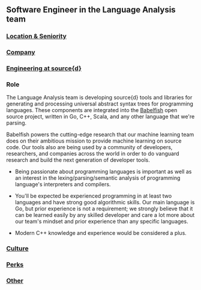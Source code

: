 Software Engineer in the Language Analysis team
------------------------------------------

### [Location & Seniority](../location-seniority-section.md)

### [Company](../company-section.md)

### [Engineering at source{d}](../engineering-section.md)

### Role 

The Language Analysis team is developing source{d} tools and libraries for generating and processing universal abstract syntax trees for programming languages. These components are integrated into the [Babelfish](https://github.com/bblfsh) open source project, written in Go, C++, Scala, and any other language that we're parsing. 

Babelfish powers the cutting-edge research that our machine learning team does on their ambitious mission to provide machine learning on source code. Our tools also are being used by a community of developers, researchers, and companies across the world in order to do vanguard research and build the next generation of developer tools.

- Being passionate about programming languages is important as well as an interest in the lexing/parsing/semantic analysis of programming language's interpreters and compilers. 

- You'll be expected be experienced programming in at least two
languages and have strong good algorithmic skills. Our main language is Go, but prior experience is not a requirement; we strongly believe that it can be learned easily by any skilled developer and care a lot more about our team's mindset and prior experience than any specific languages. 

- Modern C++ knowledge and experience would be considered a plus.

### [Culture](../culture-section.md)

### [Perks](../perks-section.md)

### [Other](../other-section.md)
